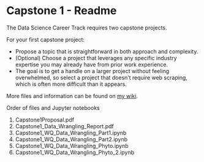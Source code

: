 # Capstone 1 - Readme

The Data Science Career Track requires two capstone projects. 

For your first capstone project:
   * Propose a topic that is straightforward in both approach and complexity.
   * (Optional) Choose a project that leverages any specific industry expertise you may already have from prior work experience.
   * The goal is to get a handle on a larger project without feeling overwhelmed, so select a project that doesn’t require web scraping, which is often more difficult than it appears.

More files and information can be found on [my wiki](http://wiki.cfcl.com/Vicki/Datascience).

Order of files and Jupyter notebooks
   1. Capstone1Proposal.pdf
   2. Capstone1_Data_Wrangling_Report.pdf
   2. Capstone1_WQ_Data_Wrangling_Part1.ipynb	
   3. Capstone1_WQ_Data_Wrangling_Part2.ipynb	
   4. Capstone1_WQ_Data_Wrangling_Phyto.ipynb
   5. Capstone1_WQ_Data_Wrangling_Phyto_2.ipynb
